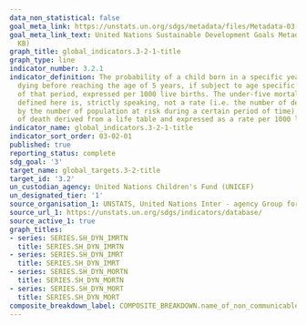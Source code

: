 ```yaml
---
data_non_statistical: false
goal_meta_link: https://unstats.un.org/sdgs/metadata/files/Metadata-03-02-01.pdf
goal_meta_link_text: United Nations Sustainable Development Goals Metadata (PDF 225
  KB)
graph_title: global_indicators.3-2-1-title
graph_type: line
indicator_number: 3.2.1
indicator_definition: The probability of a child born in a specific year or period
  dying before reaching the age of 5 years, if subject to age specific mortality rates
  of that period, expressed per 1000 live births. The under-five mortality rate as
  defined here is, strictly speaking, not a rate (i.e. the number of deaths divided
  by the number of population at risk during a certain period of time) but a probability
  of death derived from a life table and expressed as a rate per 1000 live births.
indicator_name: global_indicators.3-2-1-title
indicator_sort_order: 03-02-01
published: true
reporting_status: complete
sdg_goal: '3'
target_name: global_targets.3-2-title
target_id: '3.2'
un_custodian_agency: United Nations Children's Fund (UNICEF)
un_designated_tier: '1'
source_organisation_1: UNSTATS, United Nations Inter - agency Group for Child Mortality Estimation (UN IGME), 2023.
source_url_1: https://unstats.un.org/sdgs/indicators/database/
source_active_1: true
graph_titles:
- series: SERIES.SH_DYN_IMRTN
  title: SERIES.SH_DYN_IMRTN
- series: SERIES.SH_DYN_IMRT
  title: SERIES.SH_DYN_IMRT
- series: SERIES.SH_DYN_MORTN
  title: SERIES.SH_DYN_MORTN
- series: SERIES.SH_DYN_MORT
  title: SERIES.SH_DYN_MORT
composite_breakdown_label: COMPOSITE_BREAKDOWN.name_of_non_communicable_disease
---
```

